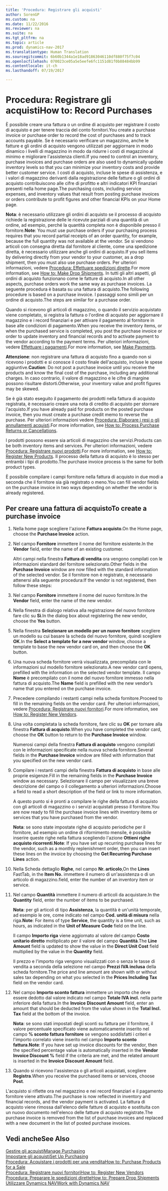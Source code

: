 ```yaml
---
title: 'Procedura: Registrare gli acquisti'
author: SorenGP
ms.custom: na
ms.date: 11/22/2016
ms.reviewer: na
ms.suite: na
ms.tgt_pltfrm: na
ms.topic: article
ms.prod: dynamics-nav-2017
ms.translationtype: Human Translation
ms.sourcegitcommit: 6b60b1344a1e18ad91863046110df880f75f7c04
ms.openlocfilehash: 070023ce05a5e5eefe6fc1151d81f0b88484bb99
ms.contentlocale: it-ch
ms.lasthandoff: 07/19/2017

---
```


# <a name="how-to-record-purchases"></a><span data-ttu-id="65621-102">Procedura: Registrare gli acquisti</span><span class="sxs-lookup"><span data-stu-id="65621-102">How to: Record Purchases</span></span>
<span data-ttu-id="65621-103">È possibile creare una fattura o un ordine di acquisto per registrare il costo di acquisto e per tenere traccia del conto fornitori.</span><span class="sxs-lookup"><span data-stu-id="65621-103">You create a purchase invoice or purchase order to record the cost of purchases and to track accounts payable.</span></span> <span data-ttu-id="65621-104">Se è necessario verificare un magazzino, anche le fatture e gli ordini di acquisto vengono utilizzati per aggiornare in modo dinamico i livelli di magazzino in modo da ridurre i costi di magazzino al minimo e migliorare l'assistenza clienti.</span><span class="sxs-lookup"><span data-stu-id="65621-104">If you need to control an inventory, purchase invoices and purchase orders are also used to dynamically update inventory levels so that you can minimize your inventory costs and provide better customer service.</span></span> <span data-ttu-id="65621-105">I costi di acquisto, incluse le spese di assistenza, e i valori di magazzino derivanti dalla registrazione delle fatture o gli ordini di acquisto contribuiscono alle cifre di profitto e altri indicatori KPI finanziari presenti nella home page.</span><span class="sxs-lookup"><span data-stu-id="65621-105">The purchasing costs, including service expenses, and inventory values that result from posting purchase invoices or orders contribute to profit figures and other financial KPIs on your Home page.</span></span>

<span data-ttu-id="65621-106">**Nota**: è necessario utilizzare gli ordini di acquisto se il processo di acquisto richiede la registrazione delle le ricevute parziali di una quantità di un ordine, ad esempio, perché la quantità completa non è disponibile presso il fornitore.</span><span class="sxs-lookup"><span data-stu-id="65621-106">**Note**: You must use purchase orders if your purchasing process requires that you record partial receipts of an order quantity, for example, because the full quantity was not available at the vendor.</span></span> <span data-ttu-id="65621-107">Se si vendono articoli con consegna diretta dal fornitore al cliente, come una spedizione diretta, è necessario utilizzare anche gli ordini di acquisto.</span><span class="sxs-lookup"><span data-stu-id="65621-107">If you sell items by delivering directly from your vendor to your customer, as a drop shipment, then you must also use purchase orders.</span></span> <span data-ttu-id="65621-108">Per ulteriori informazioni, vedere [Procedura: Effettuare spedizioni dirette](sales-how-drop-shipment.md).</span><span class="sxs-lookup"><span data-stu-id="65621-108">For more information, see [How to: Make Drop Shipments](sales-how-drop-shipment.md).</span></span> <span data-ttu-id="65621-109">In tutti gli altri aspetti, gli ordini di acquisto funzionano come le fatture di acquisto.</span><span class="sxs-lookup"><span data-stu-id="65621-109">In all other aspects, purchase orders work the same way as purchase invoices.</span></span> <span data-ttu-id="65621-110">La seguente procedura è basata su una fattura di acquisto.</span><span class="sxs-lookup"><span data-stu-id="65621-110">The following procedure is based on a purchase invoice.</span></span> <span data-ttu-id="65621-111">I passaggi sono simili per un ordine di acquisto.</span><span class="sxs-lookup"><span data-stu-id="65621-111">The steps are similar for a purchase order.</span></span>

<span data-ttu-id="65621-112">Quando si ricevono gli articoli di magazzino, o quando il servizio acquistato viene completato, si registra la fattura o l'ordine di acquisto per aggiornare il magazzino e i record finanziari e per attivare il pagamento al fornitore in base alle condizioni di pagamento.</span><span class="sxs-lookup"><span data-stu-id="65621-112">When you receive the inventory items, or when the purchased service is completed, you post the purchase invoice or order to update inventory and financial records and to activate payment to the vendor according to the payment terms.</span></span> <span data-ttu-id="65621-113">Per ulteriori informazioni, vedere [Effettuare i pagamenti](payables-make-payments.md).</span><span class="sxs-lookup"><span data-stu-id="65621-113">For more information, see [Make Payments](payables-make-payments.md).</span></span>

<span data-ttu-id="65621-114">**Attenzione**: non registrare una fattura di acquisto fino a quando non si ricevono i prodotti e si conosce il costo finale dell'acquisto, incluse le spese aggiuntive.</span><span class="sxs-lookup"><span data-stu-id="65621-114">**Caution**: Do not post a purchase invoice until you receive the products and know the final cost of the purchase, including any additional charges.</span></span> <span data-ttu-id="65621-115">In caso contrario, il valore di magazzino e le cifre di margine possono risultare distorti.</span><span class="sxs-lookup"><span data-stu-id="65621-115">Otherwise, your inventory value and profit figures may be skewed.</span></span>

<span data-ttu-id="65621-116">Se è già stato eseguito il pagamento dei prodotti nella fattura di acquisto registrata, è necessario creare una nota di credito di acquisto per stornare l'acquisto.</span><span class="sxs-lookup"><span data-stu-id="65621-116">If you have already paid for products on the posted purchase invoice, then you must create a purchase credit memo to reverse the purchase.</span></span> <span data-ttu-id="65621-117">Per ulteriori informazioni vedere [Procedura: Elaborare i resi o gli annullamenti acquisti](purchasing-how-process-purchase-returns-cancellations.md).</span><span class="sxs-lookup"><span data-stu-id="65621-117">For more information, see [How to: Process Purchase Returns or Cancellations](purchasing-how-process-purchase-returns-cancellations.md).</span></span>

<span data-ttu-id="65621-118">I prodotti possono essere sia articoli di magazzino che servizi.</span><span class="sxs-lookup"><span data-stu-id="65621-118">Products can be both inventory items and services.</span></span> <span data-ttu-id="65621-119">Per ulteriori informazioni, vedere [Procedura: Registrare nuovi prodotti](inventory-how-register-new-products.md).</span><span class="sxs-lookup"><span data-stu-id="65621-119">For more information, see [How to: Register New Products](inventory-how-register-new-products.md).</span></span> <span data-ttu-id="65621-120">Il processo della fattura di acquisto è lo stesso per entrambi i tipi di prodotto.</span><span class="sxs-lookup"><span data-stu-id="65621-120">The purchase invoice process is the same for both product types.</span></span>



<span data-ttu-id="65621-121">È possibile compilare i campi fornitore nella fattura di acquisto in due modi a seconda che il fornitore sia già registrato o meno.</span><span class="sxs-lookup"><span data-stu-id="65621-121">You can fill vendor fields on the purchase invoice in two ways depending on whether the vendor is already registered.</span></span>

## <a name="to-create-a-purchase-invoice"></a><span data-ttu-id="65621-122">Per creare una fattura di acquisto</span><span class="sxs-lookup"><span data-stu-id="65621-122">To create a purchase invoice</span></span>
1. <span data-ttu-id="65621-123">Nella home page scegliere l'azione **Fattura acquisto**.</span><span class="sxs-lookup"><span data-stu-id="65621-123">On the Home page, choose the **Purchase Invoice** action.</span></span>  
2. <span data-ttu-id="65621-124">Nel campo **Fornitore** immettere il nome del fornitore esistente.</span><span class="sxs-lookup"><span data-stu-id="65621-124">In the **Vendor** field, enter the name of an existing customer.</span></span>

    <span data-ttu-id="65621-125">Altri campi nella finestra **Fattura di vendita** ora vengono compilati con le informazioni standard del fornitore selezionato.</span><span class="sxs-lookup"><span data-stu-id="65621-125">Other fields in the **Purchase Invoice** window are now filled with the standard information of the selected vendor.</span></span> <span data-ttu-id="65621-126">Se il fornitore non è registrato, è necessario attenersi alla seguente procedura:</span><span class="sxs-lookup"><span data-stu-id="65621-126">If the vendor is not registered, then follow these steps:</span></span>
3. <span data-ttu-id="65621-127">Nel campo **Fornitore** immettere il nome del nuovo fornitore.</span><span class="sxs-lookup"><span data-stu-id="65621-127">In the **Vendor** field, enter the name of the new vendor.</span></span>
4. <span data-ttu-id="65621-128">Nella finestra di dialogo relativa alla registrazione del nuovo fornitore fare clic su **Sì**.</span><span class="sxs-lookup"><span data-stu-id="65621-128">In the dialog box about registering the new vendor, choose the **Yes** button.</span></span>
5. <span data-ttu-id="65621-129">Nella finestra **Selezionare un modello per un nuovo fornitore** scegliere un modello su cui basare la scheda del nuovo fornitore, quindi scegliere **OK**.</span><span class="sxs-lookup"><span data-stu-id="65621-129">In the **Select a template for a new vendor** window, choose a template to base the new vendor card on, and then choose the **OK** button.</span></span>
6. <span data-ttu-id="65621-130">Una nuova scheda fornitore verrà visualizzata, precompilata con le informazioni sul modello fornitore selezionato.</span><span class="sxs-lookup"><span data-stu-id="65621-130">A new vendor card opens, prefilled with the information on the selected vendor template.</span></span> <span data-ttu-id="65621-131">Il campo **Nome** è precompilato con il nome del nuovo fornitore immesso nella fattura di acquisto.</span><span class="sxs-lookup"><span data-stu-id="65621-131">The **Name** field is prefilled with the new vendor’s name that you entered on the purchase invoice.</span></span>
7. <span data-ttu-id="65621-132">Precedere compilando i restanti campi nella scheda fornitore.</span><span class="sxs-lookup"><span data-stu-id="65621-132">Proceed to fill in the remaining fields on the vendor card.</span></span> <span data-ttu-id="65621-133">Per ulteriori informazioni, vedere [Procedura: Registrare nuovi fornitori](purchasing-how-register-new-vendors.md).</span><span class="sxs-lookup"><span data-stu-id="65621-133">For more information, see [How to: Register New Vendors](purchasing-how-register-new-vendors.md).</span></span>  
8. <span data-ttu-id="65621-134">Una volta completata la scheda fornitore, fare clic su **OK** per tornare alla finestra **Fattura di acquisto**.</span><span class="sxs-lookup"><span data-stu-id="65621-134">When you have completed the vendor card, choose the **OK** button to return to the **Purchase Invoice** window.</span></span>

    <span data-ttu-id="65621-135">Numerosi campi della finestra **Fattura di acquisto** vengono compilati con le informazioni specificate nella nuova scheda fornitore.</span><span class="sxs-lookup"><span data-stu-id="65621-135">Several fields in the **Purchase Invoice** window are filled with information that you specified on the new vendor card.</span></span>
9. <span data-ttu-id="65621-136">Compilare i restanti campi della finestra **Fattura di acquisto** in base alle proprie esigenze.</span><span class="sxs-lookup"><span data-stu-id="65621-136">Fill in the remaining fields in the **Purchase Invoice** window as necessary.</span></span> <span data-ttu-id="65621-137">Selezionare il campo per visualizzare una breve descrizione del campo o il collegamento a ulteriori informazioni.</span><span class="sxs-lookup"><span data-stu-id="65621-137">Choose a field to read a short description of the field or link to more information.</span></span>

    <span data-ttu-id="65621-138">A questo punto si è pronti a compilare le righe della fattura di acquisto con gli articoli di magazzino o i servizi acquistati presso il fornitore.</span><span class="sxs-lookup"><span data-stu-id="65621-138">You are now ready to fill the purchase invoice lines with inventory items or services that you have purchased from the vendor.</span></span>

    <span data-ttu-id="65621-139">**Nota**: se sono state impostate righe di acquisto periodiche per il fornitore, ad esempio un ordine di rifornimento mensile, è possibile inserire queste righe nella fattura scegliendo l'azione **Ottieni righe acquisto ricorrenti**.</span><span class="sxs-lookup"><span data-stu-id="65621-139">**Note**: If you have set up recurring purchase lines for the vendor, such as a monthly replenishment order, then you can insert these lines on the invoice by choosing the **Get Recurring Purchase Lines** action.</span></span>
10. <span data-ttu-id="65621-140">Nella Scheda dettaglio **Righe**, nel campo **Nr. articolo**,</span><span class="sxs-lookup"><span data-stu-id="65621-140">On the **Lines** FastTab, in the **Item No.**</span></span> <span data-ttu-id="65621-141">immettere il numero di un'assistenza o di un articolo di magazzino.</span><span class="sxs-lookup"><span data-stu-id="65621-141">field, enter the number of an inventory item or service.</span></span>
11. <span data-ttu-id="65621-142">Nel campo **Quantità** immettere il numero di articoli da acquistare.</span><span class="sxs-lookup"><span data-stu-id="65621-142">In the **Quantity** field, enter the number of items to be purchased.</span></span>

    <span data-ttu-id="65621-143">**Nota**: per gli articoli di tipo **Assistenza**, la quantità è un'unità temporale, ad esempio le ore, come indicato nel campo **Cod. unità di misura** nella riga.</span><span class="sxs-lookup"><span data-stu-id="65621-143">**Note**: For items of type **Service**, the quantity is a time unit, such as hours, as indicated in the **Unit of Measure Code** field on the line.</span></span>

    <span data-ttu-id="65621-144">Il campo **Importo riga** viene aggiornato al valore del campo **Costo unitario diretto** moltiplicato per il valore del campo **Quantità**.</span><span class="sxs-lookup"><span data-stu-id="65621-144">The **Line Amount** field is updated to show the value in the **Direct Unit Cost** field multiplied by the value in the **Quantity** field.</span></span>

    <span data-ttu-id="65621-145">Il prezzo e l'importo riga vengono visualizzati con o senza le tasse di vendita a seconda della selezione nel campo **Prezzi IVA inclusa** della scheda fornitore.</span><span class="sxs-lookup"><span data-stu-id="65621-145">The price and line amount are shown with or without sales tax depending on what you selected in the **Prices Including Tax** field on the vendor card.</span></span>
12. <span data-ttu-id="65621-146">Nel campo **Importo sconto fattura** immettere un importo che deve essere dedotto dal valore indicato nel campo **Totale IVA incl.** nella parte inferiore della fattura.</span><span class="sxs-lookup"><span data-stu-id="65621-146">In the **Invoice Discount Amount** field, enter an amount that should be deducted from the value shown in the **Total Incl. Tax** field at the bottom of the invoice.</span></span>

    <span data-ttu-id="65621-147">**Nota**: se sono stati impostati degli sconti su fattura per il fornitore, il valore percentuale specificato viene automaticamente inserito nel campo **% sconto fattura fornitore** se vengono soddisfatti i criteri e l'importo correlato viene inserito nel campo **Importo sconto fattura**.</span><span class="sxs-lookup"><span data-stu-id="65621-147">**Note**: If you have set up invoice discounts for the vendor, then the specified percentage value is automatically inserted in the **Vendor Invoice Discount %** field if the criteria are met, and the related amount is inserted in the **Invoice Discount Amount** field.</span></span>
13. <span data-ttu-id="65621-148">Quando si ricevono l'assistenza o gli articoli acquistati, scegliere **Registra**.</span><span class="sxs-lookup"><span data-stu-id="65621-148">When you receive the purchased items or services, choose **Post**.</span></span>

<span data-ttu-id="65621-149">L'acquisto si riflette ora nel magazzino e nei record finanziari e il pagamento fornitore viene attivato.</span><span class="sxs-lookup"><span data-stu-id="65621-149">The purchase is now reflected in inventory and financial records, and the vendor payment is activated.</span></span> <span data-ttu-id="65621-150">La fattura di acquisto viene rimossa dall'elenco delle fatture di acquisto e sostituita con un nuovo documento nell'elenco delle fatture di acquisto registrate.</span><span class="sxs-lookup"><span data-stu-id="65621-150">The purchase invoice is removed from the list of purchase invoices and replaced with a new document in the list of posted purchase invoices.</span></span>

## <a name="see-also"></a><span data-ttu-id="65621-151">Vedi anche</span><span class="sxs-lookup"><span data-stu-id="65621-151">See Also</span></span>  
[<span data-ttu-id="65621-152">Gestire gli acquisti</span><span class="sxs-lookup"><span data-stu-id="65621-152">Manage Purchasing</span></span>](purchasing-manage-purchasing.md)  
[<span data-ttu-id="65621-153">Impostare gli acquisti</span><span class="sxs-lookup"><span data-stu-id="65621-153">Set Up Purchasing</span></span>](purchasing-setup-purchasing.md)  
[<span data-ttu-id="65621-154">Procedura: Acquistare i prodotti per una vendita</span><span class="sxs-lookup"><span data-stu-id="65621-154">How to: Purchase Products for a Sale</span></span>](purchasing-how-purchase-products-sale.md)  
[<span data-ttu-id="65621-155">Procedura: Registrare nuovi fornitori</span><span class="sxs-lookup"><span data-stu-id="65621-155">How to: Register New Vendors</span></span>](purchasing-how-register-new-vendors.md)  
[<span data-ttu-id="65621-156">Procedura: Preparare le spedizioni dirette</span><span class="sxs-lookup"><span data-stu-id="65621-156">How to: Prepare Drop Shipments</span></span>](sales-how-drop-shipment.md)  
[<span data-ttu-id="65621-157">Utilizzare Dynamics NAV</span><span class="sxs-lookup"><span data-stu-id="65621-157">Work with Dynamics NAV</span></span>](ui-work-product.md)

